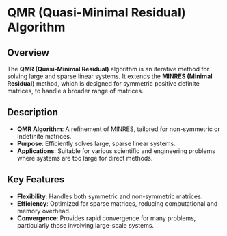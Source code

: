
# QMR (Quasi-Minimal Residual) Algorithm

## Overview

The **QMR (Quasi-Minimal Residual)** algorithm is an iterative method for solving large and sparse linear systems. It extends the **MINRES (Minimal Residual)** method, which is designed for symmetric positive definite matrices, to handle a broader range of matrices.

## Description

- **QMR Algorithm**: A refinement of MINRES, tailored for non-symmetric or indefinite matrices.
- **Purpose**: Efficiently solves large, sparse linear systems.
- **Applications**: Suitable for various scientific and engineering problems where systems are too large for direct methods.

## Key Features

- **Flexibility**: Handles both symmetric and non-symmetric matrices.
- **Efficiency**: Optimized for sparse matrices, reducing computational and memory overhead.
- **Convergence**: Provides rapid convergence for many problems, particularly those involving large-scale systems.
